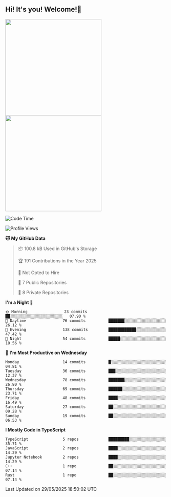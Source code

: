 ## Hi! It's you! Welcome!👋
<p align="left">  
  <img src="https://github-readme-stats.vercel.app/api/top-langs/?username=Shanshuimei&theme=transparent&hide_border=true" style="height: 300px;" />  
  <img src="https://github-readme-stats.vercel.app/api/wakatime?username=Shanshuimei&theme=transparent&hide_border=true&layout=compact&langs_count=22" style="height: 300px;" />
</p>

<!--START_SECTION:waka-->
![Code Time](http://img.shields.io/badge/Code%20Time-308%20hrs%2029%20mins-blue)

![Profile Views](http://img.shields.io/badge/Profile%20Views-0-blue)

**🐱 My GitHub Data** 

> 📦 100.8 kB Used in GitHub's Storage 
 > 
> 🏆 191 Contributions in the Year 2025
 > 
> 🚫 Not Opted to Hire
 > 
> 📜 7 Public Repositories 
 > 
> 🔑 8 Private Repositories 
 > 
**I'm a Night 🦉** 

```text
🌞 Morning                23 commits          ██░░░░░░░░░░░░░░░░░░░░░░░   07.90 % 
🌆 Daytime                76 commits          ███████░░░░░░░░░░░░░░░░░░   26.12 % 
🌃 Evening                138 commits         ████████████░░░░░░░░░░░░░   47.42 % 
🌙 Night                  54 commits          █████░░░░░░░░░░░░░░░░░░░░   18.56 % 
```
📅 **I'm Most Productive on Wednesday** 

```text
Monday                   14 commits          █░░░░░░░░░░░░░░░░░░░░░░░░   04.81 % 
Tuesday                  36 commits          ███░░░░░░░░░░░░░░░░░░░░░░   12.37 % 
Wednesday                78 commits          ███████░░░░░░░░░░░░░░░░░░   26.80 % 
Thursday                 69 commits          ██████░░░░░░░░░░░░░░░░░░░   23.71 % 
Friday                   48 commits          ████░░░░░░░░░░░░░░░░░░░░░   16.49 % 
Saturday                 27 commits          ██░░░░░░░░░░░░░░░░░░░░░░░   09.28 % 
Sunday                   19 commits          ██░░░░░░░░░░░░░░░░░░░░░░░   06.53 % 
```


**I Mostly Code in TypeScript** 

```text
TypeScript               5 repos             █████████░░░░░░░░░░░░░░░░   35.71 % 
JavaScript               2 repos             ████░░░░░░░░░░░░░░░░░░░░░   14.29 % 
Jupyter Notebook         2 repos             ████░░░░░░░░░░░░░░░░░░░░░   14.29 % 
C++                      1 repo              ██░░░░░░░░░░░░░░░░░░░░░░░   07.14 % 
Rust                     1 repo              ██░░░░░░░░░░░░░░░░░░░░░░░   07.14 % 
```




 Last Updated on 29/05/2025 18:50:02 UTC
<!--END_SECTION:waka-->
